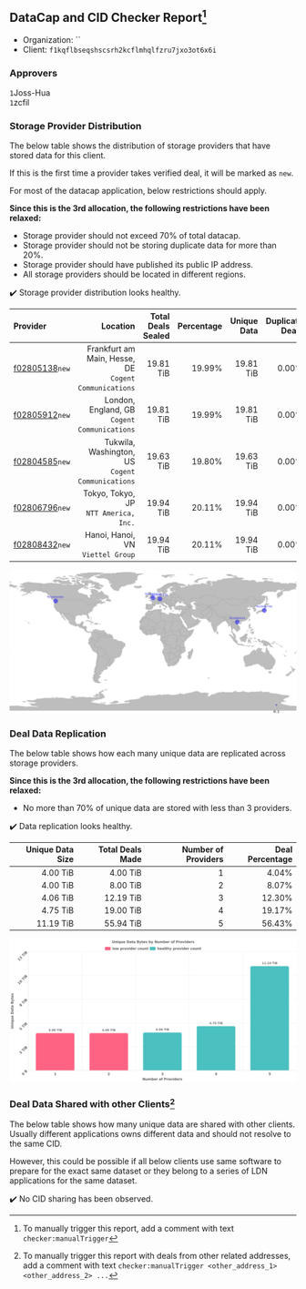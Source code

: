 ## DataCap and CID Checker Report[^1]
 - Organization: ``
 - Client: `f1kqflbseqshscsrh2kcflmhqlfzru7jxo3ot6x6i`
### Approvers
`1`Joss-Hua<br/>`1`zcfil


### Storage Provider Distribution
The below table shows the distribution of storage providers that have stored data for this client.

If this is the first time a provider takes verified deal, it will be marked as `new`.

For most of the datacap application, below restrictions should apply.

**Since this is the 3rd allocation, the following restrictions have been relaxed:**
 - Storage provider should not exceed 70% of total datacap.
 - Storage provider should not be storing duplicate data for more than 20%.
 - Storage provider should have published its public IP address.
 - All storage providers should be located in different regions.

✔️ Storage provider distribution looks healthy.

| Provider                                                    |                                                 Location | Total Deals Sealed | Percentage | Unique Data | Duplicate Deals |
| :---------------------------------------------------------- | -------------------------------------------------------: | -----------------: | ---------: | ----------: | --------------: |
| [f02805138](https://filfox.info/en/address/f02805138)`new`  | Frankfurt am Main, Hesse, DE<br/>`Cogent Communications` |          19.81 TiB |     19.99% |   19.81 TiB |           0.00% |
| [f02805912](https://filfox.info/en/address/f02805912)`new`  |          London, England, GB<br/>`Cogent Communications` |          19.81 TiB |     19.99% |   19.81 TiB |           0.00% |
| [f02804585](https://filfox.info/en/address/f02804585)`new`  |      Tukwila, Washington, US<br/>`Cogent Communications` |          19.63 TiB |     19.80% |   19.63 TiB |           0.00% |
| [f02806796](https://filfox.info/en/address/f02806796)`new`  |                 Tokyo, Tokyo, JP<br/>`NTT America, Inc.` |          19.94 TiB |     20.11% |   19.94 TiB |           0.00% |
| [f02808432](https://filfox.info/en/address/f02808432)`new`  |                     Hanoi, Hanoi, VN<br/>`Viettel Group` |          19.94 TiB |     20.11% |   19.94 TiB |           0.00% |

<img src="https://raw.githubusercontent.com/data-preservation-programs/filplus-checker-assets/main/filecoin-project/filecoin-plus-large-datasets/issues/2220/1705284077122.png"/>

### Deal Data Replication
The below table shows how each many unique data are replicated across storage providers.


**Since this is the 3rd allocation, the following restrictions have been relaxed:**
- No more than 70% of unique data are stored with less than 3 providers.

✔️ Data replication looks healthy.

| Unique Data Size | Total Deals Made | Number of Providers | Deal Percentage |
| ---------------: | ---------------: | ------------------: | --------------: |
|         4.00 TiB |         4.00 TiB |                   1 |           4.04% |
|         4.00 TiB |         8.00 TiB |                   2 |           8.07% |
|         4.06 TiB |        12.19 TiB |                   3 |          12.30% |
|         4.75 TiB |        19.00 TiB |                   4 |          19.17% |
|        11.19 TiB |        55.94 TiB |                   5 |          56.43% |

<img src="https://raw.githubusercontent.com/data-preservation-programs/filplus-checker-assets/main/filecoin-project/filecoin-plus-large-datasets/issues/2220/1705284077796.png"/>

### Deal Data Shared with other Clients[^3]
The below table shows how many unique data are shared with other clients.
Usually different applications owns different data and should not resolve to the same CID.

However, this could be possible if all below clients use same software to prepare for the exact same dataset or they belong to a series of LDN applications for the same dataset.

✔️ No CID sharing has been observed.

[^1]: To manually trigger this report, add a comment with text `checker:manualTrigger`

[^2]: Deals from those addresses are combined into this report as they are specified with `checker:manualTrigger`

[^3]: To manually trigger this report with deals from other related addresses, add a comment with text `checker:manualTrigger <other_address_1> <other_address_2> ...`
